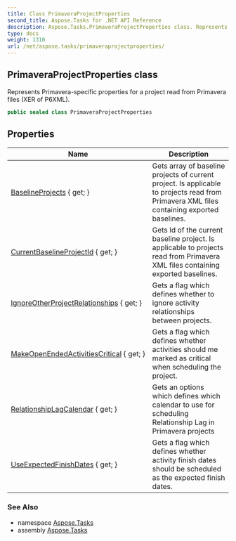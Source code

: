 ```yaml
---
title: Class PrimaveraProjectProperties
second_title: Aspose.Tasks for .NET API Reference
description: Aspose.Tasks.PrimaveraProjectProperties class. Represents Primaveraspecific properties for a project read from Primavera files XER of P6XML
type: docs
weight: 1310
url: /net/aspose.tasks/primaveraprojectproperties/
---
```

## PrimaveraProjectProperties class

Represents Primavera-specific properties for a project read from Primavera files (XER of P6XML).

```csharp
public sealed class PrimaveraProjectProperties
```

## Properties

| Name | Description |
| --- | --- |
| [BaselineProjects](../../aspose.tasks/primaveraprojectproperties/baselineprojects/) { get; } | Gets array of baseline projects of current project. Is applicable to projects read from Primavera XML files containing exported baselines. |
| [CurrentBaselineProjectId](../../aspose.tasks/primaveraprojectproperties/currentbaselineprojectid/) { get; } | Gets Id of the current baseline project. Is applicable to projects read from Primavera XML files containing exported baselines. |
| [IgnoreOtherProjectRelationships](../../aspose.tasks/primaveraprojectproperties/ignoreotherprojectrelationships/) { get; } | Gets a flag which defines whether to ignore activity relationships between projects. |
| [MakeOpenEndedActivitiesCritical](../../aspose.tasks/primaveraprojectproperties/makeopenendedactivitiescritical/) { get; } | Gets a flag which defines whether activities should me marked as critical when scheduling the project. |
| [RelationshipLagCalendar](../../aspose.tasks/primaveraprojectproperties/relationshiplagcalendar/) { get; } | Gets an options which defines which calendar to use for scheduling Relationship Lag in Primavera projects |
| [UseExpectedFinishDates](../../aspose.tasks/primaveraprojectproperties/useexpectedfinishdates/) { get; } | Gets a flag which defines whether activity finish dates should be scheduled as the expected finish dates. |

### See Also

* namespace [Aspose.Tasks](../../aspose.tasks/)
* assembly [Aspose.Tasks](../../)


